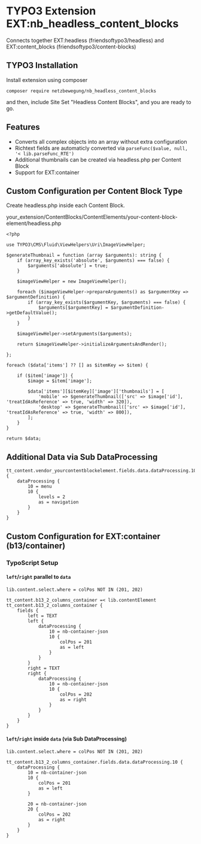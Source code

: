 # TYPO3 Extension EXT:nb_headless_content_blocks
Connects together EXT:headless (friendsoftypo3/headless) and EXT:content_blocks (friendsoftypo3/content-blocks)

## TYPO3 Installation
Install extension using composer

``composer require netzbewegung/nb_headless_content_blocks``

and then, include Site Set "Headless Content Blocks", and you are ready to go.

## Features

- Converts all complex objects into an array without extra configuration
- Richtext fields are automaticly converted via `parseFunc($value, null, '< lib.parseFunc_RTE')`
- Additional thumbnails can be created via headless.php per Content Block
- Support for EXT:container

## Custom Configuration per Content Block Type

Create headless.php inside each Content Block.

your_extension/ContentBlocks/ContentElements/your-content-block-element/headless.php

```
<?php

use TYPO3\CMS\Fluid\ViewHelpers\Uri\ImageViewHelper;

$generateThumbnail = function (array $arguments): string {
    if (array_key_exists('absolute', $arguments) === false) {
        $arguments['absolute'] = true;
    }

    $imageViewHelper = new ImageViewHelper();

    foreach ($imageViewHelper->prepareArguments() as $argumentKey => $argumentDefinition) {
        if (array_key_exists($argumentKey, $arguments) === false) {
            $arguments[$argumentKey] = $argumentDefinition->getDefaultValue();
        }
    }

    $imageViewHelper->setArguments($arguments);

    return $imageViewHelper->initializeArgumentsAndRender();

};

foreach ($data['items'] ?? [] as $itemKey => $item) {

    if ($item['image']) {
        $image = $item['image'];

        $data['items'][$itemKey]['image']['thumbnails'] = [
            'mobile' => $generateThumbnail(['src' => $image['id'], 'treatIdAsReference' => true, 'width' => 320]),
            'desktop' => $generateThumbnail(['src' => $image['id'], 'treatIdAsReference' => true, 'width' => 800]),
        ];
    }
}

return $data;
```

## Additional Data via Sub DataProcessing

```
tt_content.vendor_yourcontentblockelement.fields.data.dataProcessing.10 {
    dataProcessing {
        10 = menu
        10 {
            levels = 2
            as = navigation
        }
    }
}
```

## Custom Configuration for EXT:container (b13/container) 

### TypoScript Setup

#### `left`/`right` parallel to `data`

```
lib.content.select.where = colPos NOT IN (201, 202)

tt_content.b13_2_columns_container =< lib.contentElement
tt_content.b13_2_columns_container {
    fields {
        left = TEXT
        left {
            dataProcessing {
                10 = nb-container-json 
                10 {
                    colPos = 201
                    as = left
                }
            }
        }
        right = TEXT
        right {
            dataProcessing {
                10 = nb-container-json 
                10 {
                    colPos = 202
                    as = right
                }
            }
        }
    }
}
```

#### `left`/`right` inside `data` (via Sub DataProcessing)

```
lib.content.select.where = colPos NOT IN (201, 202)

tt_content.b13_2_columns_container.fields.data.dataProcessing.10 {
    dataProcessing {
        10 = nb-container-json 
        10 {
            colPos = 201
            as = left
        }

        20 = nb-container-json 
        20 {
            colPos = 202
            as = right
        }
    }
}
```